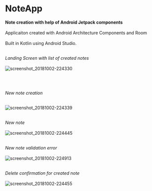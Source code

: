 # NoteApp

**Note creation with help of Android Jetpack components**</br>
</br>
Applicaiton created with Android Architecture Components and Room</br>
</br>
Built in Kotlin using Android Studio.</br>
</br>

*Landing Screen with list of created notes* </br></br>
![screenshot_20181002-224330](https://user-images.githubusercontent.com/39777674/46365229-abd3a080-c695-11e8-9b7e-699f4e0e8448.png)

</br></br>

*New note creation*</br></br>

![screenshot_20181002-224339](https://user-images.githubusercontent.com/39777674/46365312-e1788980-c695-11e8-9fcf-e8e253d637ea.png)
</br></br>

*New note*</br></br>
![screenshot_20181002-224445](https://user-images.githubusercontent.com/39777674/46365357-079e2980-c696-11e8-93ef-7838e6a32455.png)
</br></br>

*New note validation error*</br></br>
![screenshot_20181002-224913](https://user-images.githubusercontent.com/39777674/46365415-2d2b3300-c696-11e8-8c84-9b9f2496e9b0.png)
</br></br>

*Delete confirmation for created note*</br></br>
![screenshot_20181002-224455](https://user-images.githubusercontent.com/39777674/46365519-73809200-c696-11e8-8200-3d31b831b39c.png)


</br></br>
